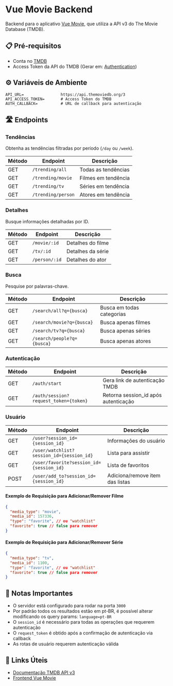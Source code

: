 # Vue Movie Backend

Backend para o aplicativo [Vue Movie](https://github.com/LucasHayashi/vue-movie-frontend), que utiliza a API v3 do The Movie Database (TMDB).

## 📋 Pré-requisitos

- Conta no [TMDB](https://www.themoviedb.org/)
- Access Token da API do TMDB (Gerar em: [Authentication](https://developer.themoviedb.org/reference/intro/authentication))

## ⚙️ Variáveis de Ambiente

```env
API_URL=                https://api.themoviedb.org/3
API_ACCESS_TOKEN=       # Access Token do TMDB
AUTH_CALLBACK=          # URL de callback para autenticação
```

## 🛣️ Endpoints

### Tendências

Obtenha as tendências filtradas por período (`/day` ou `/week`).

| Método | Endpoint           | Descrição           |
| ------ | ------------------ | ------------------- |
| GET    | `/trending/all`    | Todas as tendências |
| GET    | `/trending/movie`  | Filmes em tendência |
| GET    | `/trending/tv`     | Séries em tendência |
| GET    | `/trending/person` | Atores em tendência |

### Detalhes

Busque informações detalhadas por ID.

| Método | Endpoint      | Descrição         |
| ------ | ------------- | ----------------- |
| GET    | `/movie/:id`  | Detalhes do filme |
| GET    | `/tv/:id`     | Detalhes da série |
| GET    | `/person/:id` | Detalhes do ator  |

### Busca

Pesquise por palavras-chave.

| Método | Endpoint                   | Descrição                 |
| ------ | -------------------------- | ------------------------- |
| GET    | `/search/all?q={busca}`    | Busca em todas categorias |
| GET    | `/search/movie?q={busca}`  | Busca apenas filmes       |
| GET    | `/search/tv?q={busca}`     | Busca apenas séries       |
| GET    | `/search/people?q={busca}` | Busca apenas atores       |

### Autenticação

| Método | Endpoint                              | Descrição                            |
| ------ | ------------------------------------- | ------------------------------------ |
| GET    | `/auth/start`                         | Gera link de autenticação TMDB       |
| GET    | `/auth/session?request_token={token}` | Retorna session_id após autenticação |

### Usuário

| Método | Endpoint                                  | Descrição                       |
| ------ | ----------------------------------------- | ------------------------------- |
| GET    | `/user?session_id={session_id}`           | Informações do usuário          |
| GET    | `/user/watchlist?session_id={session_id}` | Lista para assistir             |
| GET    | `/user/favorite?session_id={session_id}`  | Lista de favoritos              |
| POST   | `/user/add_to?session_id={session_id}`    | Adiciona/remove item das listas |

#### Exemplo de Requisição para Adicionar/Remover Filme

```json
{
  "media_type": "movie",
  "media_id": 157336,
  "type": "favorite", // ou "watchlist"
  "favorite": true // false para remover
}
```

#### Exemplo de Requisição para Adicionar/Remover Série

```json
{
  "media_type": "tv",
  "media_id": 1100,
  "type": "favorite", // ou "watchlist"
  "favorite": true // false para remover
}
```

## 📝 Notas Importantes

- O servidor está configurado para rodar na porta `3000`
- Por padrão todos os resultados estão em pt-BR, é possível alterar modificando os query params: `language=pt-BR`
- O `session_id` é necessário para todas as operações que requerem autenticação
- O `request_token` é obtido após a confirmação de autenticação via callback
- As rotas de usuário requerem autenticação válida

## 🔗 Links Úteis

- [Documentação TMDB API v3](https://developer.themoviedb.org/reference/intro/getting-started)
- [Frontend Vue Movie](https://github.com/LucasHayashi/vue-movie-frontend)
